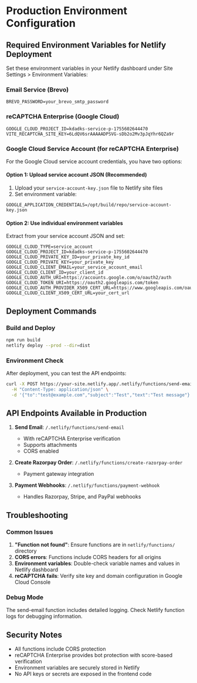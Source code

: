 # Production Environment Configuration

## Required Environment Variables for Netlify Deployment

Set these environment variables in your Netlify dashboard under Site Settings > Environment Variables:

### Email Service (Brevo)
```
BREVO_PASSWORD=your_brevo_smtp_password
```

### reCAPTCHA Enterprise (Google Cloud)
```
GOOGLE_CLOUD_PROJECT_ID=kdadks-service-p-1755602644470
VITE_RECAPTCHA_SITE_KEY=6LdQV6srAAAAADPSVG-sDb2o2Mv3pJqYhr6QZa9r
```

### Google Cloud Service Account (for reCAPTCHA Enterprise)
For the Google Cloud service account credentials, you have two options:

#### Option 1: Upload service account JSON (Recommended)
1. Upload your `service-account-key.json` file to Netlify site files
2. Set environment variable:
```
GOOGLE_APPLICATION_CREDENTIALS=/opt/build/repo/service-account-key.json
```

#### Option 2: Use individual environment variables
Extract from your service account JSON and set:
```
GOOGLE_CLOUD_TYPE=service_account
GOOGLE_CLOUD_PROJECT_ID=kdadks-service-p-1755602644470
GOOGLE_CLOUD_PRIVATE_KEY_ID=your_private_key_id
GOOGLE_CLOUD_PRIVATE_KEY=your_private_key
GOOGLE_CLOUD_CLIENT_EMAIL=your_service_account_email
GOOGLE_CLOUD_CLIENT_ID=your_client_id
GOOGLE_CLOUD_AUTH_URI=https://accounts.google.com/o/oauth2/auth
GOOGLE_CLOUD_TOKEN_URI=https://oauth2.googleapis.com/token
GOOGLE_CLOUD_AUTH_PROVIDER_X509_CERT_URL=https://www.googleapis.com/oauth2/v1/certs
GOOGLE_CLOUD_CLIENT_X509_CERT_URL=your_cert_url
```

## Deployment Commands

### Build and Deploy
```bash
npm run build
netlify deploy --prod --dir=dist
```

### Environment Check
After deployment, you can test the API endpoints:
```bash
curl -X POST https://your-site.netlify.app/.netlify/functions/send-email \
  -H "Content-Type: application/json" \
  -d '{"to":"test@example.com","subject":"Test","text":"Test message"}'
```

## API Endpoints Available in Production

1. **Send Email**: `/.netlify/functions/send-email`
   - With reCAPTCHA Enterprise verification
   - Supports attachments
   - CORS enabled

2. **Create Razorpay Order**: `/.netlify/functions/create-razorpay-order`
   - Payment gateway integration

3. **Payment Webhooks**: `/.netlify/functions/payment-webhook`
   - Handles Razorpay, Stripe, and PayPal webhooks

## Troubleshooting

### Common Issues

1. **"Function not found"**: Ensure functions are in `netlify/functions/` directory
2. **CORS errors**: Functions include CORS headers for all origins
3. **Environment variables**: Double-check variable names and values in Netlify dashboard
4. **reCAPTCHA fails**: Verify site key and domain configuration in Google Cloud Console

### Debug Mode
The send-email function includes detailed logging. Check Netlify function logs for debugging information.

## Security Notes

- All functions include CORS protection
- reCAPTCHA Enterprise provides bot protection with score-based verification
- Environment variables are securely stored in Netlify
- No API keys or secrets are exposed in the frontend code
